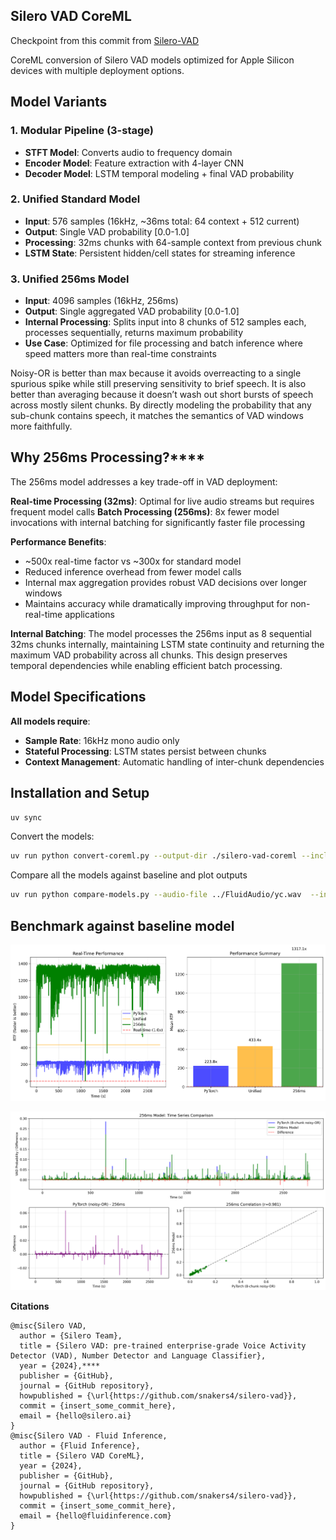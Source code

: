 ## Silero VAD CoreML

Checkpoint from this commit from [Silero-VAD](https://github.com/snakers4/silero-vad/tree/fba061dc5559f696e62171e9a0741782b0fdc23c)

CoreML conversion of Silero VAD models optimized for Apple Silicon devices with multiple deployment options.

## Model Variants

### 1. Modular Pipeline (3-stage)
- **STFT Model**: Converts audio to frequency domain
- **Encoder Model**: Feature extraction with 4-layer CNN
- **Decoder Model**: LSTM temporal modeling + final VAD probability

### 2. Unified Standard Model
- **Input**: 576 samples (16kHz, ~36ms total: 64 context + 512 current)
- **Output**: Single VAD probability [0.0-1.0]
- **Processing**: 32ms chunks with 64-sample context from previous chunk
- **LSTM State**: Persistent hidden/cell states for streaming inference

### 3. Unified 256ms Model
- **Input**: 4096 samples (16kHz, 256ms)
- **Output**: Single aggregated VAD probability [0.0-1.0]
- **Internal Processing**: Splits input into 8 chunks of 512 samples each, processes sequentially, returns maximum probability
- **Use Case**: Optimized for file processing and batch inference where speed matters more than real-time constraints

Noisy-OR is better than max because it avoids overreacting to a single spurious spike while still preserving sensitivity to brief speech. It is also better than averaging because it doesn’t wash out short bursts of speech across mostly silent chunks. By directly modeling the probability that any sub-chunk contains speech, it matches the semantics of VAD windows more faithfully.


## Why 256ms Processing?****

The 256ms model addresses a key trade-off in VAD deployment:

**Real-time Processing (32ms)**: Optimal for live audio streams but requires frequent model calls
**Batch Processing (256ms)**: 8x fewer model invocations with internal batching for significantly faster file processing

**Performance Benefits**:
- ~500x real-time factor vs ~300x for standard model
- Reduced inference overhead from fewer model calls
- Internal max aggregation provides robust VAD decisions over longer windows
- Maintains accuracy while dramatically improving throughput for non-real-time applications

**Internal Batching**: The model processes the 256ms input as 8 sequential 32ms chunks internally, maintaining LSTM state continuity and returning the maximum VAD probability across all chunks. This design preserves temporal dependencies while enabling efficient batch processing.

## Model Specifications

**All models require**:
- **Sample Rate**: 16kHz mono audio only
- **Stateful Processing**: LSTM states persist between chunks
- **Context Management**: Automatic handling of inter-chunk dependencies

## Installation and Setup

```bash
uv sync

```

Convert the models:

```bash
uv run python convert-coreml.py --output-dir ./silero-vad-coreml --include-256ms
```

Compare all the models against baseline and plot outputs

```bash
uv run python compare-models.py --audio-file ../FluidAudio/yc.wav  --include-256ms --output-dir  ./plots --coreml-dir ./silero-vad-coreml
```

## Benchmark against baseline model

![plots/speed.png](plots/speed.png)

![plots/comparison.png](plots/comparison.png)


**Citations**

```
@misc{Silero VAD,
  author = {Silero Team},
  title = {Silero VAD: pre-trained enterprise-grade Voice Activity Detector (VAD), Number Detector and Language Classifier},
  year = {2024},****
  publisher = {GitHub},
  journal = {GitHub repository},
  howpublished = {\url{https://github.com/snakers4/silero-vad}},
  commit = {insert_some_commit_here},
  email = {hello@silero.ai}
}
@misc{Silero VAD - Fluid Inference,
  author = {Fluid Inference},
  title = {Silero VAD CoreML},
  year = {2024},
  publisher = {GitHub},
  journal = {GitHub repository},
  howpublished = {\url{https://github.com/snakers4/silero-vad}},
  commit = {insert_some_commit_here},
  email = {hello@fluidinference.com}
}
```
